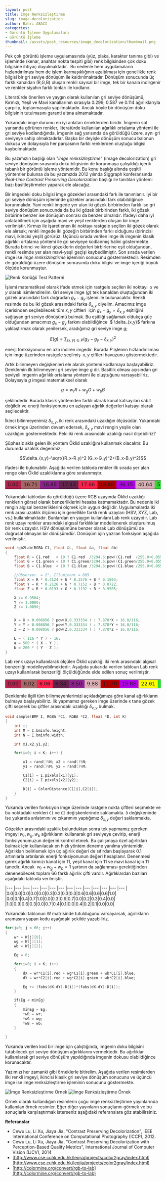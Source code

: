 ```yaml
---
layout: post
title: İmge Renksizleştirme
slug: image-decolorization
author: Bahri ABACI
categories:
- Görüntü İşleme Uygulamaları
- Görüntü İşleme
thumbnail: /assets/post_resources/image_decolorization/thumbnail.png
---
```


Pek çok görüntü işleme uygulamasında (yüz, plaka, karakter tanıma gibi) ve işleminde (kenar, anahtar nokta tespiti gibi) renk bilgisinden çok doku bilgisine ihtiyaç duyulmaktadır.  Bu nedenle hem uygulamaların hızlandırılması hem de işlem karmaşıklığının azaltılması için genellikle renk bilgisi bir gri seviye dönüşüm ile kaldırılmaktadır. Dönüşüm sonucunda üç farklı kanaldan (R,G,B) oluşan renkli sayısal bir imge, tek bir kanala indirgenir ve renkler siyahın farklı tonları ile kodlanır.

Literatürde önerilen ve yaygın olarak kullanılan gri seviye dönüşümü, Kırmızı, Yeşil ve Mavi kanallarının sırasıyla $0.299$, $0.587$ ve $0.114$ ağırlıklarıyla çarpılıp, toplanmasıyla yapılmaktadır. Ancak böyle bir dönüşüm doku bilgisinin tutulmasını garanti altına almamaktadır.

<!--more-->

Yukarıdaki imge durumu en iyi anlatan örneklerden biridir. İmgenin sol yarısında görünen renkler, literatürde kullanılan ağırlıklı ortalama yöntemi ile gri seviye kodlandığında, imgenin sağ yarısında da görüldüğü üzere, aynı gri seviyeye sahip olmaktadırlar. Başka bir deyişle dönüşüm sonucu balonun dokusu ve dolayısıyla her parçasının farklı renklerden oluştuğu bilgisi kaybolmaktadır. 

Bu yazımızın başlığı olan "*imge renksizleştirme*" (image decolorization) gri seviye dönüşüm sırasında doku bilgisinin de korunmaya çalışıldığı içerik tabanlı bir görüntü işleme yöntemidir. Bu konu başlığı altında çeşitli yöntemler bulunsa da bu yazımızda 2012 yılında Siggraph konferansında *Real-time Contrast Preserving Decolorization* başlığı ile tanıtılan yöntemi bazı basitleştirmeler yaparak ele alacağız. 

Bir imgedeki doku bilgisi imge gözekleri arasındaki fark ile tanımlanır. İyi bir gri seviye dönüşüm işleminde gözekler arasındaki fark olabildiğince korunmalıdır. Yani renkli imgede yer alan iki gözek birbirinden farklı ise gri seviye dönüşüm sonucunda da bu iki gözek birbirinden farklı, iki gözek birbirine benzer ise dönüşüm sonrası da benzer olmalıdır. İfadeyi daha iyi anlatabilmek için aşağıda mavi ve yeşil renklerden oluşan bir imge verilmiştir. Kırmızı ile işaretlenen iki noktayı rastgele seçilen iki gözek olarak ele alırsak; renkli imgede iki gözeğin birbirinden farklı olduğunu (birincisi mavi, ikincisi yeşil) görürüz. Üçüncü sırada verilen imge ilk imgenin klasik ağırlıklı ortalama yöntemi ile gri seviyeye kodlanmış halini göstermekte. Burada birinci ve ikinci gözeklerin değerleri birbirlerine eşit olduğundan, renkli resimde yer alan mavi-yeşil geçişi kaybedilmiştir. Son sırada verilen imge ise *imge renksizleştirme* işleminin sonucunu göstermektedir. Resimden de görüldüğü üzere dönüşüm sonrasında doku bilgisi ve imge içeriği büyük ölçüde korunmuştur.

![Renk Körlüğü Test Patterni][image_decolorization]

İşlemi matematiksel olarak ifade etmek için rastgele seçilen iki noktayı  $x$ ve $y$ olarak isimlendirelim. Gri seviye imge ($g$) tek kanaldan oluştuğundan iki gözek arasındaki fark doğrudan $g_x-g_y$ işlemi ile bulunacaktır. Renkli resimde de bu iki gözek arasındaki farka $\delta_{x,y}$ diyelim. Amacımız imge içerisinden seçilebilecek tüm $x,y$ çiftleri  için $g_x-g_y  =  \delta_{x,y}$ eşitliğini sağlayan gri seviye dönüşümü bulmak. Bu eşitliği sağlamak oldukça güç olduğundan amacımızı $g_x-g_y$ farkını olabildiğince  $ \delta_{x,y}$ farkına yaklaştırmak olarak yenilersek, aradığımız gri seviye imge $g$; 

$$E(g) = \sum_{(x,y)\in P} (g_x-g_y  -  \delta_{x,y})^2$$

enerji fonksiyonunu en aza indiren imgedir. Burada $P$ işlemin hızlandırılıması için imge üzerinden rastgele seçilmiş  $x,y$ çiftleri havuzunu göstermektedir.

Artık bilinmeyen değişkenleri ele alarak yöntemi kodlamaya başlayabiliriz. Denklemin ilk bilinmeyeni gri seviye imge $g$ dir. Basitlik olması açısından gri seviyeli imgenin ağırlıklı ortalama yöntemi ile oluştuğunu varsayabiliriz. Dolayısıyla $g$ imgesi matematiksel olarak 

$$g=w_rR+w_gG+w_bB$$

şeklindedir. Burada klasik yöntemden farklı olarak kanal katsayıları sabit değildir ve enerji fonksiyonunu en azlayan ağırlık değerleri katsayı olarak seçilecektir.  
  
İkinci bilinmeyenimiz $\delta_{x,y}$, iki renk arasındaki uzaklığın ölçüsüdür. Yukarıdaki örnek imge üzerinden devam edersek, $\delta_{x,y}$ mavi rengin yeşile olan uzaklığını göstermektedir. Peki iki renk arasındaki uzaklığı nasıl ölçebiliriz?

  

Şüphesiz akla gelen ilk yöntem Öklid uzaklığını kullanmak olacaktır. Bu durumda uzaklık değerimiz; 

$$\delta_{x,y}=\sqrt{(R_x-R_y)^2 (G_x-G_y)^2+(B_x-B_y)^2}$$

ifadesi ile bulunabilir. Aşağıda verilen tabloda renkler ilk sırada yer alan renge olan Öklid uzaklıklarına göre sıralanmıştır.

<table class="spectrum boxed">
<tbody>
<tr>     
<td style="background-color: #b1224c;">0.00</td>
<td style="background-color: #a56666;">16.71</td>
<td style="background-color: #8b228c;">16.85</td>
<td style="background-color: #64224c;">17.43</td>
<td style="background-color: #ff224c;">17.66</td>
<td style="background-color: #b10000;">18.85</td>
<td style="background-color: #b100e8;">36.15</td>
<td style="background-color: #d8afb4;">40.64</td>
<td style="background-color: #2cda30;">51.79</td>
<td style="background-color: #fcff00;">55.57</td>
</tr>
</tbody>
</table>

Yukarıdaki tablodan da görüldüğü üzere RGB uzayında Öklid uzaklığı renklerin görsel olarak benzerliklerini hesaba katmamaktadır. Bu nedenle iki rengin algısal benzerliklerini ölçmek için uygun değildir. Uygulamalarda iki renk arası uzaklık ölçümü için genellikle farklı renk uzayları (HSV, XYZ, Lab, vs.) kullanılmaktadır. Bunlardan en yaygın kullanılanı Lab renk uzayıdır. Lab renk uzayı renkler arasındaki algısal farklılıklar modellenerek oluşturulmuş bir renk uzayıdır. HSV dönüşümüne
benzer olarak Lab dönüşümü de doğrusal olmayan bir dönüşümdür. Dönüşüm için yazılan fonksiyon aşağıda verilmiştir.

```c
void rgb2Lab(RGBA C1, float &L, float &a, float &b)
{
    float R = C1.red   < 10 ? C1.red  /3294.6:pow((C1.red  /255.0+0.055)/1.055,2.4);
    float G = C1.green < 10 ? C1.green/3294.6:pow((C1.green/255.0+0.055)/1.055,2.4);
    float B = C1.blue  < 10 ? C1.blue /3294.6:pow((C1.blue /255.0+0.055)/1.055,2.4);

    //Observer. = 2°, Illuminant = D65
    float X = R * 0.4124 + G * 0.3576 + B * 0.1804;
    float Y = R * 0.2126 + G * 0.7152 + B * 0.0722;
    float Z = R * 0.0193 + G * 0.1192 + B * 0.9505;

    X /= 0.9504;
    Y /= 1.0000;
    Z /= 1.0890;


    X = X > 0.008856 ? pow(X,0.333334 ) : 7.878*X + 16.0/116;
    Y = Y > 0.008856 ? pow(Y,0.333334 ) : 7.878*Y + 16.0/116;
    Z = Z > 0.008856 ? pow(Z,0.333334 ) : 7.878*Z + 16.0/116;

    L = ( 116 * Y ) - 16;
    a = 500 * ( X - Y );
    b = 200 * ( Y - Z );
}
```
  

Lab renk uzayı kullanılarak ölçülen Öklid uzaklığı iki renk arasındaki algısal benzerliği modelleyebilmektedir. Aşağıda yukarıda verilen tabloun Lab renk uzayı kullanılarak benzerliği ölçüldüğünde elde edilen sonuç verilmiştir.

<table class="spectrum boxed">
<tbody>
<tr>         
<td style="background-color: #b1224c;">0.00</td>
<td style="background-color: #a56666;">6.02</td>
<td style="background-color: #ff224c;">6.06</td>
<td style="background-color: #64224c;">6.34</td>
<td style="background-color: #8b228c;">8.50</td>
<td style="background-color: #d8afb4;">9.88</td>
<td style="background-color: #b10000;">11.70</td>
<td style="background-color: #b100e8;">15.63</td>
<td style="background-color: #fcff00;">22.61</td>
<td style="background-color: #2cda30;">25.64</td>
</tr>
</tbody>
</table>

Denklemle ilgili tüm bilinmeyenlerimizi açıkladığımıza göre kanal ağırlıklarını bulmaya başlayabiliriz. İlk yapmamız gereken imge üzerinde `K` tane gözek çifti seçerek bu çiftler arasındaki uzaklığı $\delta_{x,y}$ bulmak.

```c
void sample(BMP I, RGBA *C1, RGBA *C2, float *D, int K)
{
    int i;
    int M = I.bminfo.height;
    int N = I.bminfo.width;

    int x1,x2,y1,y2;

    for(i=0; i < K; i++) {

        x1 = rand()%N; x2 = rand()%N;
        y1 = rand()%M; y2 = rand()%M;

        C1[i] = I.pixels[x1][y1];
        C2[i] = I.pixels[x2][y2];

        D[i] = ColorDistance(C1[i],C2[i]);
    }
}
```

Yukarıda verilen fonksiyon imge üzerinde rastgele nokta çiftleri seçmekte ve bu noktadaki renkleri `C1` ve `C2` değişkenlerinde saklamakta. `D` değişkeninde ise yukarıda anlatımını ve çıkarımını yaptığımız $\delta_{x,y}$ değeri saklanmakta.

Gözekler arasındaki uzaklık bulunduktan sonra tek yapmamız gereken imgeyi $w_r, w_g, w_b$ ağırlıklarını kullanarak gri seviyeye çevirip, enerji fonksiyonumuzun değerini kontrol etmek. Bu çalışmaya özel ağırlıkları bulmak için kullanılacak en hızlı yöntem deneme yanılma yöntemidir. Ağırlıkları belirlemek için üç ağırlık değeri de sıfırdan başlayarak 0.1 artımlarla artırılarak enerji fonksiyonunun değeri hesaplanır. Denenmesi gerek ağırlık kırmızı kanal için 11, yeşil kanal için 11 ve mavi kanal için 11 tanedir. Ancak  $w_r+w_g+w_b=1$ şartının da sağlanması gerektiğinden denenebilecek toplam 66 farklı ağırlık çifti vardır. Ağırlıklardan bazıları aşağıdaki tabloda verilmiştir.

|--- |--- |--- |--- |--- |--- |--- |--- |--- |--- |--- |--- |--- |--- |
|0.0|0.0|0.0|0.0|0.0|0.3|0.3|0.3|0.3|0.6|0.6|0.6|0.6|1.0|
|0.0|0.1|0.4|0.7|1.0|0.0|0.3|0.6|0.7|0.0|0.2|0.3|0.4|0.0|
|1.0|0.9|0.6|0.3|0.0|0.7|0.4|0.1|0.0|0.4|0.2|0.1|0.0|0.0|

Yukarıdaki tablonun W matrisinde tutulduğunu varsayarsak, ağırlıkların aramasını yapan kodu aşağıdaki şekilde yazabiliriz.

```c
for(j=0; j < 66; j++) 
{
    wr = W[j][0];
    wg = W[j][1];
    wb = W[j][2];

    Eg = 0;

    for(i=0; i < K; i++) 
    {
        dX = wr*C1[i].red + wg*C1[i].green + wb*C1[i].blue;
        dY = wr*C2[i].red + wg*C2[i].green + wb*C2[i].blue;

        Eg += (fabs(dX-dY)-D[i])*(fabs(dX-dY)-D[i]);
    }

    if(Eg < minEg) 
    {
        minEg = Eg;
        *wR = wr;
        *wG = wg;
        *wB = wb;
    }
                
}
```

Yukarıda verilen kod bir imge için çalıştığında, imgenin doku bilgisini tutabilecek gri seviye dönüşüm ağırlıklarını vermektedir. Bu ağırlıklar kullanılarak gri seviye dönüşüm yapıldığında imgenin dokusu olabildiğince korunacaktır.  
  
Yazımızı her zamanki gibi örneklerle bitirelim. Aşağıda verilen resimlerden ilki renkli imgeyi, ikincisi klasik gri seviye dönüşüm sonucunu ve üçüncü imge ise imge renksizleştirme işleminin sonucunu göstermekte.  
  
![İmge Renksizleştirme Örnek][image_decolor2]
![İmge Renksizleştirme Örnek][image_decolor1]
  
Örnek olarak kullandığım resimlerin çoğu imge renksizleştirme yayınlarında kullanılan örnek resimler. Eğer diğer yayınların sonuçlarını görmek ve bu sonuçlarla karşılaştırmak isterseniz aşağıdaki referanslara göz atabilirsiniz.  
  
**Referanslar**  

*  Cewu Lu, Li Xu, Jiaya Jia, "Contrast Preserving Decolorization", IEEE International Conference on Computational Photography (ICCP), 2012.
*  Cewu Lu, Li Xu, Jiaya Jia, "Contrast Preserving Decolorization with Perception-Based Quality Metrics", International Journal of Computer Vision (IJCV), 2014
*  [http://www.cse.cuhk.edu.hk/leojia/projects/color2gray/index.html](http://www.cse.cuhk.edu.hk/leojia/projects/color2gray/index.html)
*  [http://colormine.org/convert/rgb-to-lab](http://colormine.org/convert/rgb-to-lab)

[RESOURCES]: # (List of the resources used by the blog post)
[image_decolorization]: /assets/post_resources/image_decolorization/image_decolorization.png
[image_decolor1]: /assets/post_resources/image_decolorization/image_decolor1.png
[image_decolor2]: /assets/post_resources/image_decolorization/image_decolor2.png
